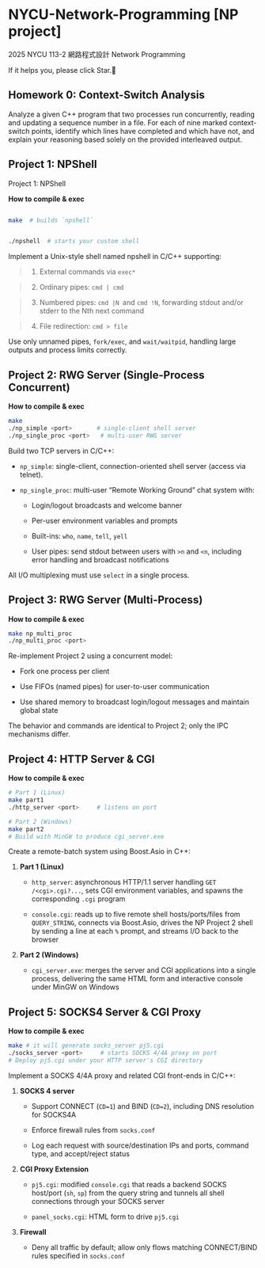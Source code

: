 
# NYCU-Network-Programming [NP project]
  2025 NYCU 113-2 網路程式設計 Network Programming

If it helps you, please click Star.🌟

## Homework 0: Context-Switch Analysis

Analyze a given C++ program that two processes run concurrently, reading and updating a sequence number in a file. For each of nine marked context-switch points, identify which lines have completed and which have not, and explain your reasoning based solely on the provided interleaved output.

  

## Project 1: NPShell

  

Project 1: NPShell


**How to compile & exec**

```bash

make  # builds `npshell`


./npshell  # starts your custom shell

```


Implement a Unix-style shell named npshell in C/C++ supporting:

>  1. External commands via `exec*`

  

>  2. Ordinary pipes: `cmd | cmd`

>  3. Numbered pipes: `cmd |N `and `cmd !N`, forwarding stdout and/or stderr to the Nth next command

>  4. File redirection: `cmd > file`

Use only unnamed pipes, `fork/exec`, and `wait/waitpid`, handling large outputs and process limits correctly.

## Project 2: RWG Server (Single-Process Concurrent)

**How to compile & exec**

```bash
make
./np_simple <port>       # single-client shell server
./np_single_proc <port>   # multi-user RWG server
```

Build two TCP servers in C/C++:

-   `np_simple`: single-client, connection-oriented shell server (access via telnet).
    
-   `np_single_proc`: multi-user “Remote Working Ground” chat system with:
    
    -   Login/logout broadcasts and welcome banner
        
    -   Per-user environment variables and prompts
        
    -   Built-ins: `who`, `name`, `tell`, `yell`
        
    -   User pipes: send stdout between users with `>n` and `<n`, including error handling and broadcast notifications
        

All I/O multiplexing must use `select` in a single process.

## Project 3: RWG Server (Multi-Process)

**How to compile & exec**

```bash
make np_multi_proc
./np_multi_proc <port>
```

Re-implement Project 2 using a concurrent model:

-   Fork one process per client
    
-   Use FIFOs (named pipes) for user-to-user communication
    
-   Use shared memory to broadcast login/logout messages and maintain global state
    

The behavior and commands are identical to Project 2; only the IPC mechanisms differ.

## Project 4: HTTP Server & CGI

**How to compile & exec**

```bash
# Part 1 (Linux)
make part1
./http_server <port>     # listens on port

# Part 2 (Windows)
make part2
# Build with MinGW to produce cgi_server.exe
```

Create a remote-batch system using Boost.Asio in C++:

1.  **Part 1 (Linux)**
    
    -   `http_server`: asynchronous HTTP/1.1 server handling `GET /<cgi>.cgi?...`, sets CGI environment variables, and spawns the corresponding `.cgi` program
        
    -   `console.cgi`: reads up to five remote shell hosts/ports/files from `QUERY_STRING`, connects via Boost.Asio, drives the NP Project 2 shell by sending a line at each `%` prompt, and streams I/O back to the browser
        
2.  **Part 2 (Windows)**
    
    -   `cgi_server.exe`: merges the server and CGI applications into a single process, delivering the same HTML form and interactive console under MinGW on Windows

## Project 5: SOCKS4 Server & CGI Proxy

**How to compile & exec**

```bash
make # it will generate socks_server pj5.cgi
./socks_server <port>     # starts SOCKS 4/4A proxy on port
# Deploy pj5.cgi under your HTTP server's CGI directory
```

Implement a SOCKS 4/4A proxy and related CGI front-ends in C/C++:

1.  **SOCKS 4 server**
    
    -   Support CONNECT (`CD=1`) and BIND (`CD=2`), including DNS resolution for SOCKS4A
        
    -   Enforce firewall rules from `socks.conf`
        
    -   Log each request with source/destination IPs and ports, command type, and accept/reject status
        
2.  **CGI Proxy Extension**
    
    -   `pj5.cgi`: modified `console.cgi` that reads a backend SOCKS host/port (`sh`, `sp`) from the query string and tunnels all shell connections through your SOCKS server
        
    -   `panel_socks.cgi`: HTML form to drive `pj5.cgi`
        
3.  **Firewall**
    
    -   Deny all traffic by default; allow only flows matching CONNECT/BIND rules specified in `socks.conf`